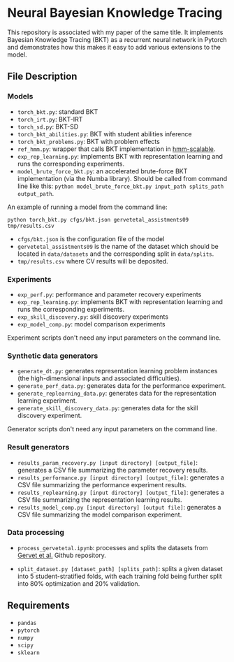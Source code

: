 # Neural Bayesian Knowledge Tracing

This repository is associated with my paper of the same title. 
It implements Bayesian Knowledge Tracing (BKT) as a recurrent neural network in Pytorch and demonstrates how this makes it easy to add various extensions to the model.

## File Description

### Models

- `torch_bkt.py`: standard BKT
- `torch_irt.py`: BKT-IRT 
- `torch_sd.py`: BKT-SD
- `torch_bkt_abilities.py`: BKT with student abilities inference
- `torch_bkt_problems.py`: BKT with problem effects
- `ref_hmm.py`: wrapper that calls BKT implementation in [hmm-scalable](https://github.com/myudelson/hmm-scalable).
- `exp_rep_learning.py`: implements BKT with representation learning and runs the corresponding experiments.
- `model_brute_force_bkt.py`: an accelerated brute-force BKT implementation (via the Numba library). Should be called from command line like this: `python model_brute_force_bkt.py input_path splits_path output_path`.

An example of running a model from the command line:

`python torch_bkt.py cfgs/bkt.json gervetetal_assistments09 tmp/results.csv`
* `cfgs/bkt.json` is the configuration file of the model
* `gervetetal_assistments09` is the name of the dataset which should be located in `data/datasets` and the corresponding split in `data/splits`.
* `tmp/results.csv` where CV results will be deposited.

### Experiments

- `exp_perf.py`: performance and parameter recovery experiments
- `exp_rep_learning.py`: implements BKT with representation learning and runs the corresponding experiments.
- `exp_skill_discovery.py`: skill discovery experiments
- `exp_model_comp.py`: model comparison experiments

Experiment scripts don't need any input parameters on the command line.

### Synthetic data generators

- `generate_dt.py`: generates representation learning problem instances (the high-dimensional inputs and associated difficulties).
- `generate_perf_data.py`: generates data for the performance experiment.
- `generate_replearning_data.py`: generates data for the representation learning experiment.
- `generate_skill_discovery_data.py`: generates data for the skill discovery experiment.

Generator scripts don't need any input parameters on the command line.

### Result generators

- `results_param_recovery.py [input directory] [output_file]`: generates a CSV file summarizing the parameter recovery results.
- `results_performance.py [input directory] [output_file]`: generates a CSV file summarizing the performance experiment results.
- `results_replearning.py [input directory] [output_file]`: generates a CSV file summarizing the representation learning results.
- `results_model_comp.py [input directory] [output file]`: generates a CSV file summarizing the model comparison experiment.

### Data processing

- `process_gervetetal.ipynb`: processes and splits the datasets from [Gervet et al.](https://github.com/theophilee/learner-performance-prediction) Github repository.

- `split_dataset.py [dataset_path] [splits_path]`: splits a given dataset into 5 student-stratified folds, with each training fold being further split into 80\% optimization and 20\% validation.

## Requirements

- `pandas`
- `pytorch`
- `numpy`
- `scipy`
- `sklearn`
